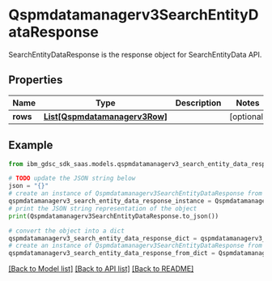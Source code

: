 # Qspmdatamanagerv3SearchEntityDataResponse

SearchEntityDataResponse is the response object for SearchEntityData API.

## Properties

Name | Type | Description | Notes
------------ | ------------- | ------------- | -------------
**rows** | [**List[Qspmdatamanagerv3Row]**](Qspmdatamanagerv3Row.md) |  | [optional] 

## Example

```python
from ibm_gdsc_sdk_saas.models.qspmdatamanagerv3_search_entity_data_response import Qspmdatamanagerv3SearchEntityDataResponse

# TODO update the JSON string below
json = "{}"
# create an instance of Qspmdatamanagerv3SearchEntityDataResponse from a JSON string
qspmdatamanagerv3_search_entity_data_response_instance = Qspmdatamanagerv3SearchEntityDataResponse.from_json(json)
# print the JSON string representation of the object
print(Qspmdatamanagerv3SearchEntityDataResponse.to_json())

# convert the object into a dict
qspmdatamanagerv3_search_entity_data_response_dict = qspmdatamanagerv3_search_entity_data_response_instance.to_dict()
# create an instance of Qspmdatamanagerv3SearchEntityDataResponse from a dict
qspmdatamanagerv3_search_entity_data_response_from_dict = Qspmdatamanagerv3SearchEntityDataResponse.from_dict(qspmdatamanagerv3_search_entity_data_response_dict)
```
[[Back to Model list]](../README.md#documentation-for-models) [[Back to API list]](../README.md#documentation-for-api-endpoints) [[Back to README]](../README.md)


